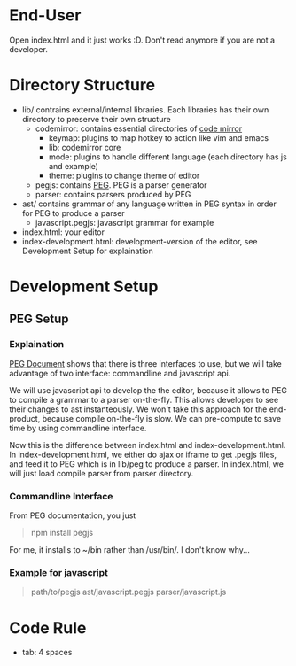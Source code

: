 # End-User
Open index.html and it just works :D. Don't read anymore if you are not a developer.

# Directory Structure
+ lib/ contrains external/internal libraries. Each libraries has their own directory to preserve their own structure  
    - codemirror: contains essential directories of [code mirror](http://codemirror.net/)
        * keymap: plugins to map hotkey to action like vim and emacs
        * lib: codemirror core
        * mode: plugins to handle different language (each directory has js and example)
        * theme: plugins to change theme of editor
    - pegjs: contains [PEG](http://pegjs.majda.cz/). PEG is a parser generator 
    - parser: contains parsers produced by PEG
+ ast/ contains grammar of any language written in PEG syntax in order for PEG to produce a parser
    - javascript.pegjs: javascript grammar for example
+ index.html: your editor
+ index-development.html: development-version of the editor, see Development Setup for explaination

# Development Setup
## PEG Setup
### Explaination
[PEG Document](http://pegjs.majda.cz/documentation) shows that there is three interfaces to use, 
but we will take advantage of two interface: commandline and javascript api.

We will use javascript api to develop the the editor, because it allows to PEG to compile a grammar
to a parser on-the-fly. This allows developer to see their changes to ast instanteously. We
won't take this approach for the end-product, because compile on-the-fly is slow. We can pre-compute
to save time by using commandline interface.

Now this is the difference between index.html and index-development.html. In index-development.html,
we either do ajax or iframe to get .pegjs files, and feed it to PEG which is in lib/peg to produce a parser. 
In index.html, we will just load compile parser from parser directory.

### Commandline Interface
From PEG documentation, you just 

> npm install pegjs

For me, it installs to ~/bin rather than /usr/bin/. I don't know why...

### Example for javascript 
> path/to/pegjs ast/javascript.pegjs parser/javascript.js


# Code Rule
+ tab: 4 spaces
